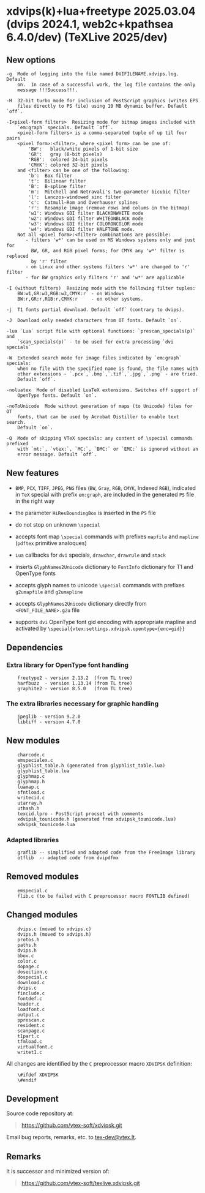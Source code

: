 # xdvips(k)+lua+freetype 2025.03.04 (dvips 2024.1, web2c+kpathsea 6.4.0/dev) (TeXLive 2025/dev)

## New options

    -g  Mode of logging into the file named DVIFILENAME.xdvips.log. Default
        on.  In case of a successful work, the log file contains the only
        message !!!Success!!!.

    -H  32-bit turbo mode for inclusion of PostScript graphics (writes EPS
        files directly to PS file) using 10 MB dynamic buffer. Default `off`.

    -I<pixel-form filters>  Resizing mode for bitmap images included with
        `em:graph` specials. Default `off`.
        <pixel-form filters> is a comma-separated tuple of up til four pairs
        <pixel form>:<filter>, where <pixel form> can be one of:
            'BW':   black/white pixels of 1-bit size
            'GR':   gray (8-bit pixels)
            'RGB':  colored 24-bit pixels
            'CMYK': colored 32-bit pixels
        and <filter> can be one of the following:
            'b':  Box filter
            't':  Bilinear filter
            'B':  B-spline filter
            'm':  Mitchell and Netravali's two-parameter bicubic filter
            'l':  Lanczos-windowed sinc filter
            'c':  Catmull–Rom and Overhauser splines
            'r':  Resample image (remove rows and colums in the bitmap)
            'w1': Windows GDI filter BLACKONWHITE mode
            'w2': Windows GDI filter WHITEONBLACK mode
            'w3': Windows GDI filter COLORONCOLOR mode
            'w4': Windows GDI filter HALFTONE mode.
        Not all <pixel form>:<filter> combinations are possible:
           - filters 'w*' can be used on MS Windows systems only and just for
             BW, GR, and RGB pixel forms; for CMYK any 'w*' filter is replaced
             by 'r' filter
           - on Linux and other systems filters 'w*' are changed to 'r' filter
           - for BW graphics only filters 'r' and 'w*' are applicable

    -I (without filters)  Resizing mode with the following filter tuples:
        BW:w1,GR:w3,RGB:w3,CMYK:r  - on Windows
        BW:r,GR:r,RGB:r,CMYK:r     - on other systems.

    -j  T1 fonts partial download. Default `off` (contrary to dvips).

    -J  Download only needed characters from OT fonts. Default `on`.

    -lua `Lua` script file with optional functions: `prescan_specials(p)` and
        `scan_specials(p)` - to be used for extra processing `dvi specials`

    -W  Extended search mode for image files indicated by `em:graph` specials:
        when no file with the specified name is found, the file names with
        other extensions - `.pcx`,`.bmp`,`.tif`,`.jpg`,`.png` - are tried.
        Default `off`.

    -noluatex  Mode of disabled LuaTeX extensions. Switches off support of
        OpenType fonts. Default `on`.

    -noToUnicode  Mode without generation of maps (to Unicode) files for OT
        fonts, that can be used by Acrobat Distiller to enable text search.
        Default `on`.

    -Q  Mode of skipping VTeX specials: any content of \special commands prefixed
        with `mt:`, `vtex:`, `MC:`, `BMC:` or `EMC:` is ignored without an
        error message. Default `off`.

## New features

  *  `BMP`, `PCX`, `TIFF`, `JPEG`, `PNG` files (`BW`, `Gray`, `RGB`, `CMYK`, Indexed `RGB`),
     indicated in `TeX` special with prefix `em:graph`, are included in the
     generated `PS` file in the right way

  *  the parameter `HiResBoundingBox` is inserted in the `PS` file

  *  do not stop on unknown `\special`

  *  accepts font map `\special` commands with prefixes `mapfile` and `mapline`
     (`pdftex` primitive analoques)

  *  `Lua` callbacks for `dvi` specials, `drawchar`, `drawrule` and `stack`

  *  inserts `GlyphNames2Unicode` dictionary to `FontInfo` dictionary for T1 and OpenType fonts 

  *  accepts glyph names to unicode `\special` commands with prefixes `g2umapfile` and `g2umapline`

  *  accepts `GlyphNames2Unicode` dictionary directly from `<FONT_FILE_NAME>.g2u` file

  *  supports `dvi` OpenType font gid encoding with appropriate mapline and activated by
     `\special{vtex:settings.xdvipsk.opentype={enc=gid}}`
     
## Dependencies

### Extra library for OpenType font handling

```
    freetype2 - version 2.13.2  (from TL tree)
    harfbuzz  - version 1.13.14 (from TL tree)
    graphite2 - version 8.5.0   (from TL tree)
```

### The extra libraries necessary for graphic handling

```
    jpeglib - version 9.2.0
    libtiff - version 4.7.0
```

## New modules

```
    charcode.c
    emspecialex.c
    glyphlist_table.h (generated from glyphlist_table.lua)
    glyphlist_table.lua
    glyphmap.c
    glyphmap.h
    luamap.c
    sfntload.c
    writecid.c
    utarray.h
    uthash.h
    texcid.lpro - PostScript procset with comments
    xdvipsk_tounicode.h (generated from xdvipsk_tounicode.lua)
    xdvipsk_tounicode.lua
```

### Adapted libraries

```
    graflib -- simplified and adapted code from the FreeImage library
    otflib  -- adapted code from dvipdfmx
```

## Removed modules

```
    emspecial.c
    flib.c (to be failed with C preprocessor macro FONTLIB defined)
```

## Changed modules

```
    dvips.c (moved to xdvips.c)
    dvips.h (moved to xdvips.h)
    protos.h
    paths.h
    dvips.h
    bbox.c
    color.c
    dopage.c
    dosection.c
    dospecial.c
    download.c
    dvips.c
    finclude.c
    fontdef.c
    header.c
    loadfont.c
    output.c
    pprescan.c
    resident.c
    scanpage.c
    t1part.c
    tfmload.c
    virtualfont.c
    writet1.c
```

All changes are identified by the `C` preprocessor macro `XDVIPSK` definition:

```
    \#ifdef XDVIPSK
    \#endif
```

## Development

Source code repository at:

> <https://github.com/vtex-soft/xdvipsk.git>

Email bug reports, remarks, etc. to <tex-dev@vtex.lt>.

## Remarks

It is successor and minimized version of:

> <https://github.com/vtex-soft/texlive.xdvipsk.git>

